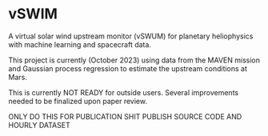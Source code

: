 # vSWIM
A virtual solar wind upstream monitor (vSWUM) for planetary heliophysics with machine learning and spacecraft data.

This project is currently (October 2023) using data from the MAVEN mission and Gaussian process regression to estimate the upstream conditions at Mars.

This is currently NOT READY for outside users. Several improvements needed to be finalized upon paper review.

ONLY DO THIS FOR PUBLICATION SHIT PUBLISH SOURCE CODE AND HOURLY DATASET
